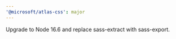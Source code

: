 ```yaml
---
'@microsoft/atlas-css': major
---
```


Upgrade to Node 16.6 and replace sass-extract with sass-export.
